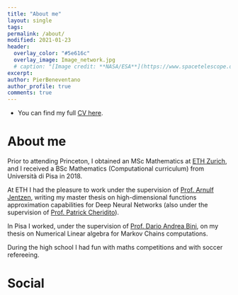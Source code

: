 ```yaml
---
title: "About me"
layout: single
tags:
permalink: /about/
modified: 2021-01-23
header:
  overlay_color: "#5e616c"
  overlay_image: Image_network.jpg
  # caption: "[Image credit: **NASA/ESA**](https://www.spacetelescope.org/images/heic0515a/)"
excerpt: 
author: PierBeneventano
author_profile: true
comments: true
---
```


- You can find my full <a href="https://pierbeneventano.github.io/CV/CV_Beneventano.pdf" target="_blank">CV here</a>.

# About me

                        
Prior to attending Princeton, I obtained an MSc Mathematics at <a href="https://math.ethz.ch/" class="links">ETH Zurich</a>, and I received a BSc Mathematics (Computational curriculum) from Università di Pisa in 2018.
                        
At ETH I had the pleasure to work under the supervision of <a href="https://scholar.google.de/citations?user=fymm-XQAAAAJ&hl=en" class="links">Prof. Arnulf Jentzen</a>, writing my master thesis on high-dimensional functions approximation capabilities for Deep Neural Networks (also under the supervision of <a href="https://people.math.ethz.ch/~patrickc/" class="links">Prof. Patrick Cheridito</a>).

In Pisa I worked, under the supervision of <a href="https://scholar.google.com/citations?user=lbtyxsMAAAAJ&hl=en" class="links">Prof. Dario Andrea Bini</a>, on my thesis on Numerical Linear algebra for Markov Chains computations. <br>

During the high school I had fun with maths competitions and with soccer refereeing.



# Social
<!--  <a href="https://www.facebook.com/PierBene"><span
                  class="social-icon fa fa-facebook"></span></a> -->
<a href="https://twitter.com/PierBeneventano"><span
                  class="social-icon fa fa-twitter"></span></a> 
<a href="https://www.linkedin.com/in/pierbeneventano/"><span
                  class="social-icon fa fa-linkedin"></span></a>
<!--  <a href="https://www.instagram.com/pierbene96/"><span
                  class="social-icon fa fa-instagram"></span></a> -->
<a href="https://join.skype.com/invite/kobWyHxDkzse"><span
                  class="social-icon fa fa-skype"></span></a>


 
